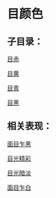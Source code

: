 # 目颜色## 子目录：[目赤](https://zuoye.gmzyh.com/read/biaoxian/cat_目赤.md)[目黄](https://zuoye.gmzyh.com/read/biaoxian/cat_目黄.md)[目青](https://zuoye.gmzyh.com/read/biaoxian/cat_目青.md)[目黑](https://zuoye.gmzyh.com/read/biaoxian/cat_目黑.md)## 相关表现：[面目乍黑](https://zuoye.gmzyh.com/search?key=面目乍黑)[目光精彩](https://zuoye.gmzyh.com/search?key=目光精彩)[目光暗淡](https://zuoye.gmzyh.com/search?key=目光暗淡)[面目乍白](https://zuoye.gmzyh.com/search?key=面目乍白)